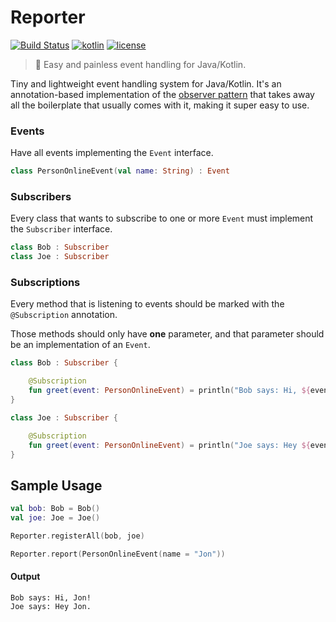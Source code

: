 # Reporter

[![Build Status](https://travis-ci.org/ImXico/reporter.svg?branch=master)](https://travis-ci.org/ImXico/reporter)
[![kotlin](https://img.shields.io/badge/kotlin-1.1.0-orange.svg)](https://kotlinlang.org/)
[![license](https://img.shields.io/github/license/mashape/apistatus.svg)](https://github.com/ImXico/reporter/blob/master/LICENSE.md)

> 🎤 Easy and painless event handling for Java/Kotlin.

Tiny and lightweight event handling system for Java/Kotlin. It's an annotation-based implementation of the [observer pattern](https://en.wikipedia.org/wiki/Observer_pattern) that takes away all the boilerplate that usually comes with it, making it super easy to use.

### Events
Have all events implementing the `Event` interface.
```kotlin
class PersonOnlineEvent(val name: String) : Event
```

### Subscribers
Every class that wants to subscribe to one or more ```Event``` must implement the ```Subscriber``` interface.
```kotlin
class Bob : Subscriber
class Joe : Subscriber
```

### Subscriptions
Every method that is listening to events should be marked with the `@Subscription` annotation.

Those methods should only have **one** parameter, and that parameter should be an implementation of an `Event`.
```kotlin
class Bob : Subscriber {

    @Subscription
    fun greet(event: PersonOnlineEvent) = println("Bob says: Hi, ${event.name}!")
}
```
```kotlin
class Joe : Subscriber {

    @Subscription
    fun greet(event: PersonOnlineEvent) = println("Joe says: Hey ${event.name}.")
}
```

## Sample Usage
```kotlin
val bob: Bob = Bob()
val joe: Joe = Joe()

Reporter.registerAll(bob, joe)

Reporter.report(PersonOnlineEvent(name = "Jon"))
```

#### Output
```
Bob says: Hi, Jon!
Joe says: Hey Jon.
```
